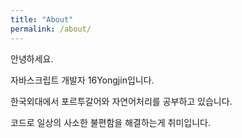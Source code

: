 ```yaml
---
title: "About"
permalink: /about/
---
```


안녕하세요.

자바스크립트 개발자 16Yongjin입니다.

한국외대에서 포르투갈어와 자연어처리를 공부하고 있습니다.

코드로 일상의 사소한 불편함을 해결하는게 취미입니다.







